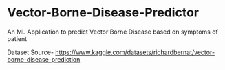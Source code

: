 # Vector-Borne-Disease-Predictor
An ML Application to predict Vector Borne Disease based on symptoms of patient

Dataset Source- https://www.kaggle.com/datasets/richardbernat/vector-borne-disease-prediction
